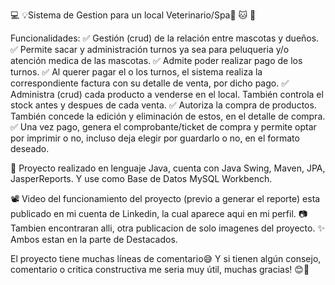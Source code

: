 💻 💡Sistema de Gestion para un local Veterinario/Spa🐶 🐱 🐾 

Funcionalidades:
✅ Gestión (crud) de la relación entre mascotas y dueños.
✅ Permite sacar y administración turnos ya sea para peluqueria y/o atención medica de las mascotas.
✅ Admite poder realizar pago de los turnos.
✅ Al querer pagar el o los turnos, el sistema realiza la correspondiente factura con su detalle de venta, por dicho pago.
✅ Administra (crud) cada producto a venderse en el local. También controla el stock antes y despues de cada venta.
✅ Autoriza la compra de productos. También concede la edición y eliminación de estos, en el detalle de compra.
✅ Una vez pago, genera el comprobante/ticket de compra y permite optar por imprimir o no, incluso deja elegir por guardarlo o no, en el formato deseado.

🧠 Proyecto realizado en lenguaje Java, cuenta con Java Swing, Maven, JPA, JasperReports. Y use como Base de Datos MySQL Workbench.

📽 Video del funcionamiento del proyecto (previo a generar el reporte) esta publicado en mi cuenta de Linkedin, la cual aparece aqui en mi perfil.
📷 Tambien encontraran alli, otra publicacion de solo imagenes del proyecto.
✨ Ambos estan en la parte de Destacados.

El proyecto tiene muchas líneas de comentario😅
Y si tienen algún consejo, comentario o critica constructiva me seria muy útil, muchas gracias! 😊🌙



